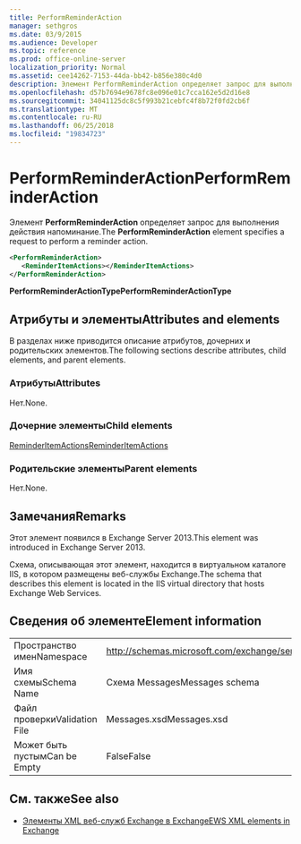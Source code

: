 ```yaml
---
title: PerformReminderAction
manager: sethgros
ms.date: 03/9/2015
ms.audience: Developer
ms.topic: reference
ms.prod: office-online-server
localization_priority: Normal
ms.assetid: cee14262-7153-44da-bb42-b856e380c4d0
description: Элемент PerformReminderAction определяет запрос для выполнения действия напоминание.
ms.openlocfilehash: d57b7694e9678fc8e096e01c7cca162e5d2d16e8
ms.sourcegitcommit: 34041125dc8c5f993b21cebfc4f8b72f0fd2cb6f
ms.translationtype: MT
ms.contentlocale: ru-RU
ms.lasthandoff: 06/25/2018
ms.locfileid: "19834723"
---
```

# <a name="performreminderaction"></a><span data-ttu-id="d1ac0-103">PerformReminderAction</span><span class="sxs-lookup"><span data-stu-id="d1ac0-103">PerformReminderAction</span></span>

<span data-ttu-id="d1ac0-104">Элемент **PerformReminderAction** определяет запрос для выполнения действия напоминание.</span><span class="sxs-lookup"><span data-stu-id="d1ac0-104">The **PerformReminderAction** element specifies a request to perform a reminder action.</span></span> 
  
```XML
<PerformReminderAction>
   <ReminderItemActions></ReminderItemActions>
</PerformReminderAction>
```

 <span data-ttu-id="d1ac0-105">**PerformReminderActionType**</span><span class="sxs-lookup"><span data-stu-id="d1ac0-105">**PerformReminderActionType**</span></span>
## <a name="attributes-and-elements"></a><span data-ttu-id="d1ac0-106">Атрибуты и элементы</span><span class="sxs-lookup"><span data-stu-id="d1ac0-106">Attributes and elements</span></span>

<span data-ttu-id="d1ac0-107">В разделах ниже приводится описание атрибутов, дочерних и родительских элементов.</span><span class="sxs-lookup"><span data-stu-id="d1ac0-107">The following sections describe attributes, child elements, and parent elements.</span></span>
  
### <a name="attributes"></a><span data-ttu-id="d1ac0-108">Атрибуты</span><span class="sxs-lookup"><span data-stu-id="d1ac0-108">Attributes</span></span>

<span data-ttu-id="d1ac0-109">Нет.</span><span class="sxs-lookup"><span data-stu-id="d1ac0-109">None.</span></span>
  
### <a name="child-elements"></a><span data-ttu-id="d1ac0-110">Дочерние элементы</span><span class="sxs-lookup"><span data-stu-id="d1ac0-110">Child elements</span></span>

[<span data-ttu-id="d1ac0-111">ReminderItemActions</span><span class="sxs-lookup"><span data-stu-id="d1ac0-111">ReminderItemActions</span></span>](reminderitemactions.md)
  
### <a name="parent-elements"></a><span data-ttu-id="d1ac0-112">Родительские элементы</span><span class="sxs-lookup"><span data-stu-id="d1ac0-112">Parent elements</span></span>

<span data-ttu-id="d1ac0-113">Нет.</span><span class="sxs-lookup"><span data-stu-id="d1ac0-113">None.</span></span>
  
## <a name="remarks"></a><span data-ttu-id="d1ac0-114">Замечания</span><span class="sxs-lookup"><span data-stu-id="d1ac0-114">Remarks</span></span>

<span data-ttu-id="d1ac0-115">Этот элемент появился в Exchange Server 2013.</span><span class="sxs-lookup"><span data-stu-id="d1ac0-115">This element was introduced in Exchange Server 2013.</span></span>
  
<span data-ttu-id="d1ac0-116">Схема, описывающая этот элемент, находится в виртуальном каталоге IIS, в котором размещены веб-службы Exchange.</span><span class="sxs-lookup"><span data-stu-id="d1ac0-116">The schema that describes this element is located in the IIS virtual directory that hosts Exchange Web Services.</span></span>
  
## <a name="element-information"></a><span data-ttu-id="d1ac0-117">Сведения об элементе</span><span class="sxs-lookup"><span data-stu-id="d1ac0-117">Element information</span></span>

|||
|:-----|:-----|
|<span data-ttu-id="d1ac0-118">Пространство имен</span><span class="sxs-lookup"><span data-stu-id="d1ac0-118">Namespace</span></span>  <br/> |http://schemas.microsoft.com/exchange/services/2006/messages  <br/> |
|<span data-ttu-id="d1ac0-119">Имя схемы</span><span class="sxs-lookup"><span data-stu-id="d1ac0-119">Schema Name</span></span>  <br/> |<span data-ttu-id="d1ac0-120">Схема Messages</span><span class="sxs-lookup"><span data-stu-id="d1ac0-120">Messages schema</span></span>  <br/> |
|<span data-ttu-id="d1ac0-121">Файл проверки</span><span class="sxs-lookup"><span data-stu-id="d1ac0-121">Validation File</span></span>  <br/> |<span data-ttu-id="d1ac0-122">Messages.xsd</span><span class="sxs-lookup"><span data-stu-id="d1ac0-122">Messages.xsd</span></span>  <br/> |
|<span data-ttu-id="d1ac0-123">Может быть пустым</span><span class="sxs-lookup"><span data-stu-id="d1ac0-123">Can be Empty</span></span>  <br/> |<span data-ttu-id="d1ac0-124">False</span><span class="sxs-lookup"><span data-stu-id="d1ac0-124">False</span></span>  <br/> |
   
## <a name="see-also"></a><span data-ttu-id="d1ac0-125">См. также</span><span class="sxs-lookup"><span data-stu-id="d1ac0-125">See also</span></span>



- [<span data-ttu-id="d1ac0-126">Элементы XML веб-служб Exchange в Exchange</span><span class="sxs-lookup"><span data-stu-id="d1ac0-126">EWS XML elements in Exchange</span></span>](ews-xml-elements-in-exchange.md)

